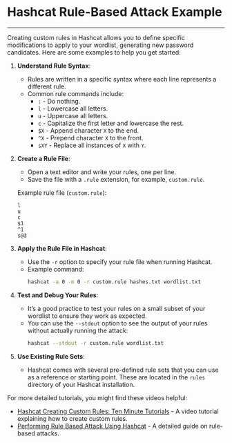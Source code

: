 # Hashcat Rule-Based Attack Example
---
Creating custom rules in Hashcat allows you to define specific modifications to apply to your wordlist, generating new password candidates. Here are some examples to help you get started:

1. **Understand Rule Syntax**:
   - Rules are written in a specific syntax where each line represents a different rule.
   - Common rule commands include:
     - `:` - Do nothing.
     - `l` - Lowercase all letters.
     - `u` - Uppercase all letters.
     - `c` - Capitalize the first letter and lowercase the rest.
     - `$X` - Append character `X` to the end.
     - `^X` - Prepend character `X` to the front.
     - `sXY` - Replace all instances of `X` with `Y`.

2. **Create a Rule File**:
   - Open a text editor and write your rules, one per line.
   - Save the file with a `.rule` extension, for example, `custom.rule`.

   Example rule file (`custom.rule`):
   ```plaintext
   l
   u
   c
   $1
   ^1
   s@3
   ```

3. **Apply the Rule File in Hashcat**:
   - Use the `-r` option to specify your rule file when running Hashcat.
   - Example command:
     ```bash
     hashcat -a 0 -m 0 -r custom.rule hashes.txt wordlist.txt
     ```

4. **Test and Debug Your Rules**:
   - It’s a good practice to test your rules on a small subset of your wordlist to ensure they work as expected.
   - You can use the `--stdout` option to see the output of your rules without actually running the attack:
     ```bash
     hashcat --stdout -r custom.rule wordlist.txt
     ```

5. **Use Existing Rule Sets**:
   - Hashcat comes with several pre-defined rule sets that you can use as a reference or starting point. These are located in the `rules` directory of your Hashcat installation.

For more detailed tutorials, you might find these videos helpful:
- [Hashcat Creating Custom Rules: Ten Minute Tutorials](https://www.youtube.com/watch?v=PyIkY6hBDRI) - A video tutorial explaining how to create custom rules.
- [Performing Rule Based Attack Using Hashcat](https://www.armourinfosec.com/performing-rule-based-attack-using-hashcat/) - A detailed guide on rule-based attacks.
